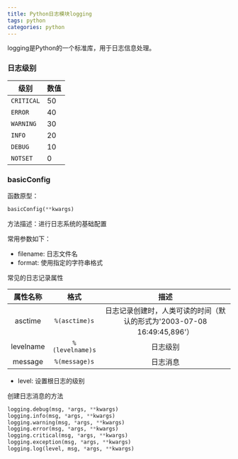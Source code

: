 ```yaml
---
title: Python日志模块logging
tags: python
categories: python
---
```


logging是Python的一个标准库，用于日志信息处理。

<!--more-->

### 日志级别

| 级别       | 数值 |
| ---------- | ---- |
| `CRITICAL` | 50   |
| `ERROR`    | 40   |
| `WARNING`  | 30   |
| `INFO`     | 20   |
| `DEBUG`    | 10   |
| `NOTSET`   | 0    |

### basicConfig

函数原型：

```python
basicConfig(**kwargs)
```

方法描述：进行日志系统的基础配置

常用参数如下：

* filename: 日志文件名
* format: 使用指定的字符串格式

常见的日志记录属性

| 属性名称  |      格式       |                             描述                             |
| :-------: | :-------------: | :----------------------------------------------------------: |
|  asctime  |  `%(asctime)s`  | 日志记录创建时，人类可读的时间（默认的形式为'2003-07-08 16:49:45,896'） |
| levelname | `%(levelname)s` |                           日志级别                           |
|  message  |  `%(message)s`  |                           日志消息                           |

* level: 设置根日志的级别

创建日志消息的方法

```python
logging.debug(msg, *args, **kwargs)
logging.info(msg, *args, **kwargs)
logging.warning(msg, *args, **kwargs)
logging.error(msg, *args, **kwargs)
logging.critical(msg, *args, **kwargs)
logging.exception(msg, *args, **kwargs)
logging.log(level, msg, *args, **kwargs)
```

